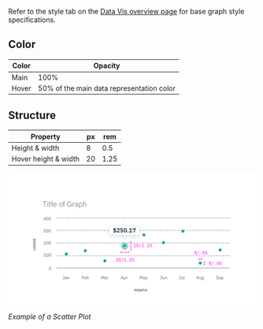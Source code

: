 Refer to the style tab on the [Data Vis overview page](/data-vis/overview/style) for base graph style specifications.

## Color
| Color            | Opacity                                    |
|------------------|--------------------------------------------|
| Main				     | 100%                                      |
| Hover			       | 50% of the main data representation color |



## Structure
| Property             | px | rem  |
|----------------------|----|------|
| Height & width			 | 8  |  0.5 |
| Hover height & width | 20 | 1.25 |


![Scatter Plot example](images/style-scatter-plot.png)
_Example of a Scatter Plot_
